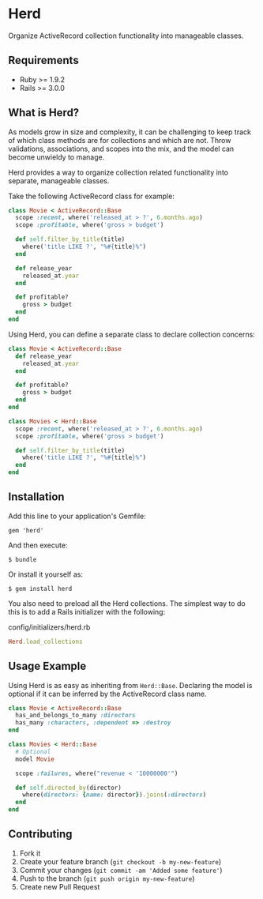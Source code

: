 # Herd

Organize ActiveRecord collection functionality into manageable classes.

## Requirements

* Ruby >= 1.9.2
* Rails >= 3.0.0

## What is Herd?

As models grow in size and complexity, it can be challenging to keep
track of which class methods are for collections and which are not.
Throw validations, associations, and scopes into the mix, and the model
can become unwieldy to manage.

Herd provides a way to organize collection related functionality into
separate, manageable classes.

Take the following ActiveRecord class for example:

```ruby
class Movie < ActiveRecord::Base
  scope :recent, where('released_at > ?', 6.months.ago)
  scope :profitable, where('gross > budget')

  def self.filter_by_title(title)
    where('title LIKE ?', "%#{title}%")
  end

  def release_year
    released_at.year
  end

  def profitable?
    gross > budget
  end
end
```

Using Herd, you can define a separate class to declare collection concerns:

```ruby
class Movie < ActiveRecord::Base
  def release_year
    released_at.year
  end

  def profitable?
    gross > budget
  end
end

class Movies < Herd::Base
  scope :recent, where('released_at > ?', 6.months.ago)
  scope :profitable, where('gross > budget')

  def self.filter_by_title(title)
    where('title LIKE ?', "%#{title}%")
  end
end
```

## Installation

Add this line to your application's Gemfile:

    gem 'herd'

And then execute:

    $ bundle

Or install it yourself as:

    $ gem install herd

You also need to preload all the Herd collections. The simplest way to
do this is to add a Rails initializer with the following:

config/initializers/herd.rb

```ruby
Herd.load_collections
```

## Usage Example

Using Herd is as easy as inheriting from `Herd::Base`. Declaring the
model is optional if it can be inferred by the ActiveRecord class
name.

```ruby
class Movie < ActiveRecord::Base
  has_and_belongs_to_many :directors
  has_many :characters, :dependent => :destroy
end

class Movies < Herd::Base
  # Optional
  model Movie

  scope :failures, where("revenue < '10000000'")

  def self.directed_by(director)
    where(directors: {name: director}).joins(:directors)
  end
end
```

## Contributing

1. Fork it
2. Create your feature branch (`git checkout -b my-new-feature`)
3. Commit your changes (`git commit -am 'Added some feature'`)
4. Push to the branch (`git push origin my-new-feature`)
5. Create new Pull Request
